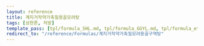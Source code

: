 ```yaml
---
layout: reference
title: 계지거작약가촉칠용골모려탕
tags: [상한론, 처방]
template_pass: [tpl/formula_SHL.md, tpl/formula_GGYL.md, tpl/formula_etc.md]
redirect_to: "/reference/Formulas/계지거작약가촉칠모려용골구역탕"
---
```

